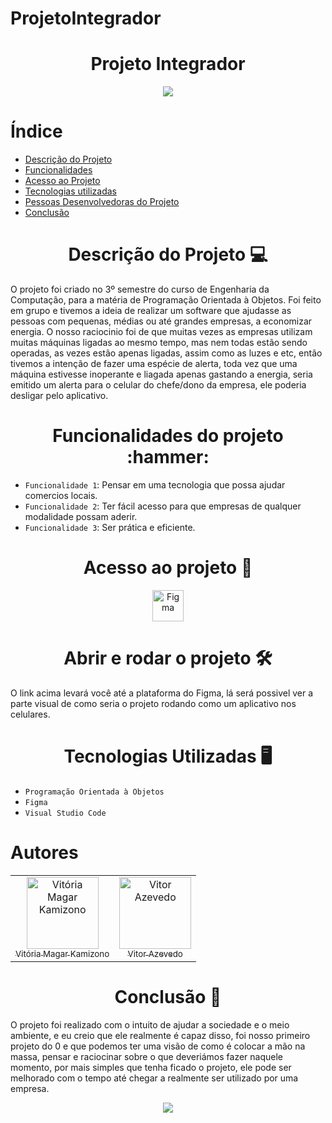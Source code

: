 # ProjetoIntegrador<h1 align="center"> Projeto Integrador</h1> 
<p align="center">
</p>

<p align="center">
  <img loading="lazy" src="http://img.shields.io/static/v1?label=STATUS&message=DESENVOLVENDO&color=RED&style=for-the-badge"/>
</p>

# Índice 

* [Descrição do Projeto](#descrição-do-projeto)
* [Funcionalidades](#funcionalidades)
* [Acesso ao Projeto](#acesso-ao-projeto)
* [Tecnologias utilizadas](#tecnologias-utilizadas)
* [Pessoas Desenvolvedoras do Projeto](#pessoas-desenvolvedoras)
* [Conclusão](#conclusão)

<h1 align="center"> Descrição do Projeto 💻 </h1> 

O projeto foi criado no 3º semestre do curso de Engenharia da Computação, para a matéria de Programação Orientada à Objetos. Foi feito em grupo e tivemos a ideia de realizar um software que ajudasse as pessoas com pequenas, médias ou até grandes empresas, a economizar energia.
O nosso raciocinio foi de que muitas vezes as empresas utilizam muitas máquinas ligadas ao mesmo tempo, mas nem todas estão sendo operadas, as vezes estão apenas ligadas, assim como as luzes e etc, então tivemos a intenção de fazer uma espécie de alerta, toda vez que uma máquina estivesse inoperante e liagada apenas gastando a energia, seria emitido um alerta para o celular do chefe/dono da empresa, ele poderia desligar pelo aplicativo.


<h1 align="center">
  Funcionalidades do projeto :hammer: 
</h1>

- `Funcionalidade 1`: Pensar em uma tecnologia que possa ajudar comercios locais.
- `Funcionalidade 2`: Ter fácil acesso para que empresas de qualquer modalidade possam aderir.
- `Funcionalidade 3`: Ser prática e eficiente.

<h1 align="center">
 Acesso ao projeto 📁
</h1>

<div align="center">
  <a href="https://www.figma.com/file/h42752sAezu9U5DWuWudta/Untitled?type=design&node-id=0%3A1&mode=design&t=6NDp4RLg5tayW5L4-1">
    <img src="https://cdn.icon-icons.com/icons2/2429/PNG/512/figma_logo_icon_147289.png" alt="Figma" width="50">
  </a>
</div>

<h1 align="center">
Abrir e rodar o projeto 🛠️ 
</h1>

O link acima levará você até a plataforma do Figma, lá será possivel ver a parte visual de como seria o projeto rodando como um aplicativo nos celulares.

<h1 align="center">
Tecnologias Utilizadas 🖥️
</h1>

- `Programação Orientada à Objetos`
-  `Figma`
-  `Visual Studio Code`

# Autores

<table>
  <tr>
    <td align="center">
      <a href="https://github.com/vivikamizono">
        <img loading="lazy" src="https://avatars.githubusercontent.com/u/101277316?v=4" width=115 alt="Vitória Magar Kamizono">
        <br>
        <sub>Vitória Magar Kamizono</sub>
      </a>
    </td>
    <td align="center">
      <a href="https://github.com/Vit-azevas">
        <img loading="lazy" src="https://avatars.githubusercontent.com/u/130508410?v=4" width=115 alt="Vitor Azevedo">
        <br>
        <sub>Vitor Azevedo</sub>
      </a>
    </td>
  </tr>
</table>

<h1 align="center"> Conclusão 📕 </h1> 
O projeto foi realizado com o intuito de ajudar a sociedade e o meio ambiente, e eu creio que ele realmente é capaz disso, foi nosso primeiro projeto do 0 e que podemos ter uma visão de como é colocar a mão na massa, pensar e raciocinar sobre o que deveriámos fazer naquele momento, por mais simples que tenha ficado o projeto, ele pode ser melhorado com o tempo até chegar a realmente ser utilizado por uma empresa.

<p align="center">
  <img loading="lazy" src="https://github.com/vivikamizono/POOproject/blob/main/nome.PNG?raw=true"/>
</p>
